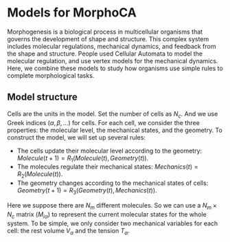 # Models for MorphoCA

Morphogenesis is a biological process in multicellular organisms that governs the development of shape and structure. 
This complex system includes molecular regulations, mechanical dynamics, and feedback from the shape and structure. 
People used Cellular Automata to model the molecular regulation, and use vertex models for the mechanical dynamics.
Here, we combine these models to study how organisms use simple rules to complete morphological tasks.

## Model structure

Cells are the units in the model. Set the number of cells as $N_c$. And we use Greek indices ($\alpha, \beta, ...$) for cells.
For each cell, we consider the three properties: the molecular level, the mechanical states, and the geometry.
To construct the model, we will set up several rules:
- The cells update their molecular level according to the geometry: $Molecule(t+1) = R_1(Molecule(t), Geometry(t))$.
- The molecules regulate their mechanical states: $Mechanics(t) = R_2(Molecule(t))$.
- The geometry changes according to the mechanical states of cells: $Geometry(t+1) = R_3(Geometry(t), Mechanics(t))$.

Here we suppose there are $N_m$ different molecules. So we can use a $N_m \times N_c$ matrix $(M_{i\alpha})$ to represent the current molecular states for the whole system.
To be simple, we only consider two mechanical variables for each cell: the rest volume $V_{\alpha}$ and the tension $T_{\alpha}$.
